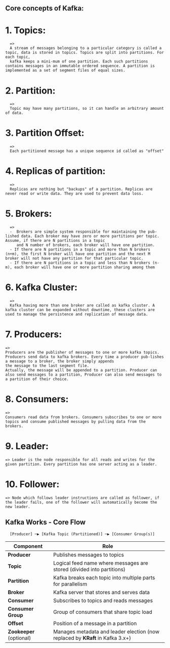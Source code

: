 ## Core concepts of Kafka:

# 1. Topics:
      => 
      A stream of messages belonging to a particular category is called a topic, data is stored in topics. Topics are split into partitions. For each topic, 
      kafka keeps a mini-mum of one partition. Each such partitions contains messages in an immutable ordered sequence. A partition is implemented as a set of segment files of equal sizes.


# 2. Partition:
      =>
      Topic may have many partitions, so it can handle an arbitrary amount of data.

# 3. Partition Offset:
      =>
      Each partitioned message has a unique sequence id called as "offset"

# 4. Replicas of partition:
      => 
      Replicas are nothing but "backups" of a partition. Replicas are never read or write data. They are used to prevent data loss.

# 5. Brokers:
      => 
      -  Brokers are simple system responsible for maintaining the pub-lished data. Each broker may have zero or more partitions per topic. Assume, if there are N partitions in a topic
         and N number of brokers, each broker will have one partition.
      - If there are N partitions in a topic and more than N brokers (n+m), the first N broker will have one partition and the next M broker will not have any partition for that particular topic.
      - If there are N partitions in a topic and less than N brokers (n-m), each broker will have one or more partition sharing among them

# 6. Kafka Cluster:
      =>
      Kafka having more than one broker are called as kafka cluster. A kafka cluster can be expanded without downtime, these clusters are used to manage the persistence and replication of message data.

# 7. Producers:
    =>
    Producers are the publisher of messages to one or more kafka topics. Producers send data to kafka brokers. Every time a producer pub-lishes a message to a broker, the broker simply appends
    the message to the last segment file.
    Actually, the message will be appended to a partition. Producer can also send messages to a partition, Producer can also send messages to a partition of their choice.

# 8. Consumers:
    =>
    Consumers read data from brokers. Consumers subscribes to one or more topics and consume published messages by pulling data from the brokers.

# 9. Leader:
    => Leader is the node responsible for all reads and writes for the given partition. Every partition has one server acting as a leader.

# 10. Follower:
    => Node which follows leader instructions are called as follower, if the leader fails, one of the follower will automatically become the new leader.





## Kafka Works - Core Flow
  
      [Producer] ─▶ [Kafka Topic (Partitioned)] ─▶ [Consumer Group(s)]


| Component                | Role                                                                           |
| ------------------------ | ------------------------------------------------------------------------------ |
| **Producer**             | Publishes messages to topics                                                   |
| **Topic**                | Logical feed name where messages are stored (divided into partitions)          |
| **Partition**            | Kafka breaks each topic into multiple parts for parallelism                    |
| **Broker**               | Kafka server that stores and serves data                                       |
| **Consumer**             | Subscribes to topics and reads messages                                        |
| **Consumer Group**       | Group of consumers that share topic load                                       |
| **Offset**               | Position of a message in a partition                                           |
| **Zookeeper** (optional) | Manages metadata and leader election (now replaced by **KRaft** in Kafka 3.x+) |
